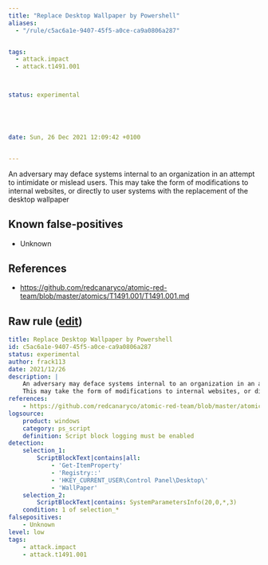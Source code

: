 ```yaml
---
title: "Replace Desktop Wallpaper by Powershell"
aliases:
  - "/rule/c5ac6a1e-9407-45f5-a0ce-ca9a0806a287"


tags:
  - attack.impact
  - attack.t1491.001



status: experimental





date: Sun, 26 Dec 2021 12:09:42 +0100


---
```


An adversary may deface systems internal to an organization in an attempt to intimidate or mislead users.
This may take the form of modifications to internal websites, or directly to user systems with the replacement of the desktop wallpaper


<!--more-->


## Known false-positives

* Unknown



## References

* https://github.com/redcanaryco/atomic-red-team/blob/master/atomics/T1491.001/T1491.001.md


## Raw rule ([edit](https://github.com/SigmaHQ/sigma/edit/master/rules/windows/powershell/powershell_script/posh_ps_susp_wallpaper.yml))
```yaml
title: Replace Desktop Wallpaper by Powershell
id: c5ac6a1e-9407-45f5-a0ce-ca9a0806a287
status: experimental
author: frack113
date: 2021/12/26
description: |
    An adversary may deface systems internal to an organization in an attempt to intimidate or mislead users.
    This may take the form of modifications to internal websites, or directly to user systems with the replacement of the desktop wallpaper
references:
    - https://github.com/redcanaryco/atomic-red-team/blob/master/atomics/T1491.001/T1491.001.md
logsource:
    product: windows
    category: ps_script
    definition: Script block logging must be enabled
detection:
    selection_1:
        ScriptBlockText|contains|all:
            - 'Get-ItemProperty'
            - 'Registry::'
            - 'HKEY_CURRENT_USER\Control Panel\Desktop\' 
            - 'WallPaper'
    selection_2:
        ScriptBlockText|contains: SystemParametersInfo(20,0,*,3)
    condition: 1 of selection_*
falsepositives:
    - Unknown
level: low
tags:
    - attack.impact
    - attack.t1491.001


```
